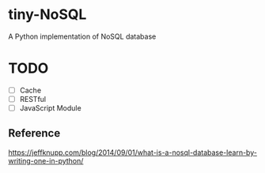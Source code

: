 # tiny-NoSQL
A Python implementation of NoSQL database



# TODO

-[ ] Cache
-[ ] RESTful
-[ ] JavaScript Module

## Reference

https://jeffknupp.com/blog/2014/09/01/what-is-a-nosql-database-learn-by-writing-one-in-python/